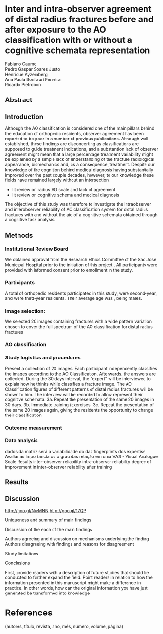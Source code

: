 # Inter and intra-observer agreement of distal radius fractures before and after exposure to the AO classification with or without a cognitive schemata representation


Fabiano Caumo  
Pedro Gaspar Soares Justo  
Henrique Ayzemberg  
Ana Paula Bonilauri Ferreira  
Ricardo Pietrobon  


## Abstract

<!-- write at the end -->

## Introduction

Although the AO classification is considered one of the main pillars behind the education of orthopedic residents, observer agreement has been reported to be poor in a number of previous publications. <!-- Ana, please add refs --> Although well established, these findings are disconcerting as classifications are supposed to guide treatment indications, and a substantion lack of observer agreement might mean that a large percentage treatment variability might be explained by a simple lack of understanding of the fracture radiological appearance, biomechanics and, as a consequence, treatment. Despite our knowledge of the cognition behind medical diagnosis having substantially improved over the past couple decades, however, to our knowledge these fields have remained largely without an intersection.

* lit review on radius AO scale and lack of agreement <!-- ana, please add ref -->
* lit review on cognitive schema and medical diagnosis <!-- ana, please add ref -->

The objective of this study was therefore to investigate the intraobserver and interobserver reliability of AO classification system for distal radius fractures with and without the aid of a cognitive schemata obtained through a cognitive task analysis.


## Methods



### Institutional Review Board

We obtained approval from the Research Ethics Committee of the São José Municipal Hospital prior to the initiation of this project <!-- Ana, please add number if available -->.  All participants were provided with informed consent prior to enrollment in the study.


### Participants

A total of <!-- number --> orthopedic residents participated in this study, <!-- number --> were second-year, and <!-- number --> were third-year residents. Their average age was <!-- number -->, <!-- number --> being males.


### Image selection:

We selected 20 images containing fractures with a wide pattern variation chosen to cover the full spectrum of the AO classification for distal radius fractures


### AO classification

<!-- Ana, please add a general description with links to the full classification -->


### Study logistics and procedures

Present a collection of 20 images. Each participant independently classifies the images according to the AO Classification. Afterwards, the answers are collected.
During the 30 days interval, the "expert" will be interviewed to explain how he thinks while classifies a fracture image. The AO Classification figures of different patterns of distal radius fractures will be shown to him. The interview will be recorded to allow represent their cognitive schemata. 
3a. Repeat the presentation of the same 20 images in 30 days.
3b. Immediate training (exercises)
3c. Repeat the presentation of the same 20 images again, giving the residents the opportunity to change their classification 



### Outcome measurement

### Data analysis

dados da matriz será a variabilidade do das fingerprints dos expertise
Avaliar as importancia ou o grau das relação em uma VAS - Visual Analogue Scale
Results
inter-observer reliability
intra-observer reliability
degree of improvement in inter-observer reliability after training


## Results


## Discussion


http://goo.gl/NwMNN
http://goo.gl/17QP

Uniqueness and summary of main findings


Discussion of the each of the main findings

Authors agreeing and discussion on mechanisms underlying the finding
Authors disagreeing with findings and reasons for disagreement


Study limitations



Conclusions

First, provide readers with a description of future studies that should be conducted to further expand the field.
Point readers in relation to how the information presented in this manuscript might make a difference in practice.  In other words, how can the original information you have just generated be transformed into knowledge


# References
(autores, título, revista, ano, mês, número, volume, página)
